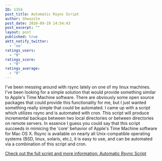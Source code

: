 ```yaml
---
ID: 1354
post_title: Automatic Rsync Script
author: Shwuzzle
post_date: 2010-09-19 14:54:43
post_excerpt: ""
layout: post
published: true
aktt_notify_twitter:
  - 'no'
ratings_users:
  - "0"
ratings_score:
  - "0"
ratings_average:
  - "0"
---
```

I've been messing around with rsync lately on one of my linux machines. I've been looking for a simple solution that would provide something similar to Apple's Time Machine software. There are obviously some open source packages that could provide this functionality for me, but I just wanted something really simple that could be automated. I came up with a script which utilizes rsync and is automated with cron. This script will produce incremental backups between two local directories or between directories on remote servers. In essence I guess you could say that this script succeeds in mimicing the 'core' behavior of Apple's Time Machine software for Mac OS X. Rsync is available on nearly all Unix-compatible operating systems (BSD, linux, solaris, etc.), it is easy to use, and can be automated via a combination of this script and cron.

<a href="http://shwuzzle.com/projects/linux-shell-scripts/auto_rsync/">Check out the full script and more information: Automatic Rsync Script</a>
